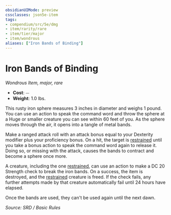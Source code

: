 ```yaml
---
obsidianUIMode: preview
cssclasses: json5e-item
tags:
- compendium/src/5e/dmg
- item/rarity/rare
- item/tier/major
- item/wondrous
aliases: ["Iron Bands of Binding"]
---
```

# Iron Bands of Binding
*Wondrous Item, major, rare*  

- **Cost**: ⏤
- **Weight**: 1.0 lbs.

This rusty iron sphere measures 3 inches in diameter and weighs 1 pound. You can use an action to speak the command word and throw the sphere at a Huge or smaller creature you can see within 60 feet of you. As the sphere moves through the air, it opens into a tangle of metal bands.

Make a ranged attack roll with an attack bonus equal to your Dexterity modifier plus your proficiency bonus. On a hit, the target is [restrained](rules/conditions.md#restrained) until you take a bonus action to speak the command word again to release it. Doing so, or missing with the attack, causes the bands to contract and become a sphere once more.

A creature, including the one [restrained](rules/conditions.md#restrained), can use an action to make a DC 20 Strength check to break the iron bands. On a success, the item is destroyed, and the [restrained](rules/conditions.md#restrained) creature is freed. If the check fails, any further attempts made by that creature automatically fail until 24 hours have elapsed.

Once the bands are used, they can't be used again until the next dawn.

*Source: SRD / Basic Rules*